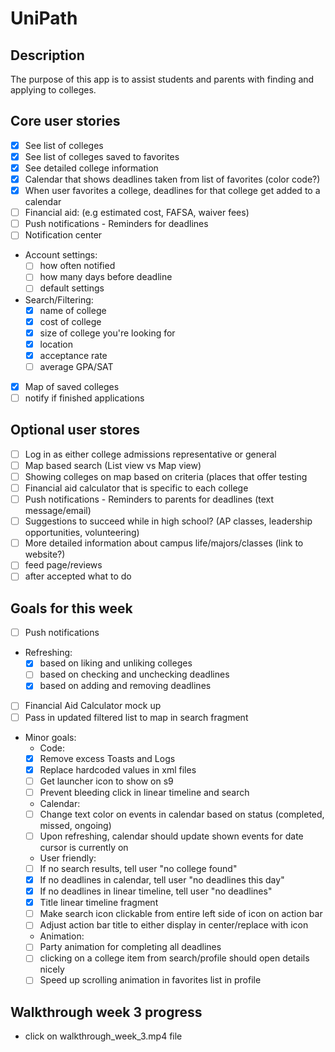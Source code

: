 # UniPath

## Description
The purpose of this app is to assist students and parents with finding and applying to colleges. 

## Core user stories
- [X] See list of colleges
- [X] See list of colleges saved to favorites
- [X] See detailed college information
- [X] Calendar that shows deadlines taken from list of favorites (color code?)
- [X] When user favorites a college, deadlines for that college get added to a calendar
- [ ] Financial aid: (e.g estimated cost, FAFSA, waiver fees)
- [ ] Push notifications - Reminders for deadlines
- [ ] Notification center
- Account settings:
  - [ ] how often notified
  - [ ] how many days before deadline
  - [ ] default settings
- Search/Filtering:
  - [X] name of college
  - [X] cost of college
  - [X] size of college you're looking for
  - [X] location
  - [X] acceptance rate
  - [ ] average GPA/SAT
- [X] Map of saved colleges
- [ ] notify if finished applications

## Optional user stores
- [ ] Log in as either college admissions representative or general
- [ ] Map based search (List view vs Map view)
- [ ] Showing colleges on map based on criteria (places that offer testing
- [ ] Financial aid calculator that is specific to each college
- [ ] Push notifications - Reminders to parents for deadlines (text message/email)
- [ ] Suggestions to succeed while in high school? (AP classes, leadership opportunities, volunteering)
- [ ] More detailed information about campus life/majors/classes (link to website?)
- [ ] feed page/reviews
- [ ] after accepted what to do

## Goals for this week
- [ ] Push notifications
- Refreshing: 
  - [X] based on liking and unliking colleges
  - [ ] based on checking and unchecking deadlines
  - [X] based on adding and removing deadlines
- [ ] Financial Aid Calculator mock up
- [ ] Pass in updated filtered list to map in search fragment
- Minor goals:
  - Code: 
  - [X] Remove excess Toasts and Logs
  - [X] Replace hardcoded values in xml files
  - [ ] Get launcher icon to show on s9
  - [ ] Prevent bleeding click in linear timeline and search
  - Calendar: 
  - [ ] Change text color on events in calendar based on status (completed, missed, ongoing)
  - [ ] Upon refreshing, calendar should update shown events for date cursor is currently on
  - User friendly:
  - [ ] If no search results, tell user "no college found"
  - [X] If no deadlines in calendar, tell user "no deadlines this day"
  - [X] If no deadlines in linear timeline, tell user "no deadlines"
  - [X] Title linear timeline fragment
  - [ ] Make search icon clickable from entire left side of icon on action bar
  - [ ] Adjust action bar title to either display in center/replace with icon
  - Animation: 
  - [ ] Party animation for completing all deadlines
  - [ ] clicking on a college item from search/profile should open details nicely
  - [ ] Speed up scrolling animation in favorites list in profile

## Walkthrough week 3 progress
- click on walkthrough_week_3.mp4 file
